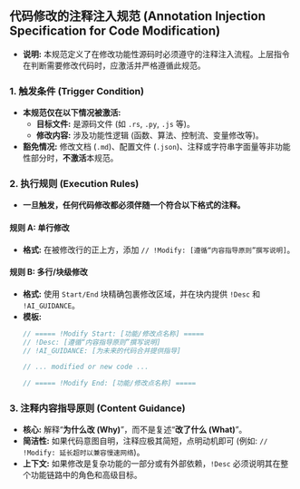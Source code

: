 ## 代码修改的注释注入规范 (Annotation Injection Specification for Code Modification)
- **说明:** 本规范定义了在修改功能性源码时必须遵守的注释注入流程。上层指令在判断需要修改代码时，应激活并严格遵循此规范。

### 1. 触发条件 (Trigger Condition)
- **本规范仅在以下情况被激活:**
  - **目标文件:** 是源码文件 (如 `.rs`, `.py`, `.js` 等)。
  - **修改内容:** 涉及功能性逻辑 (函数、算法、控制流、变量修改等)。
- **豁免情况:** 修改文档 (`.md`)、配置文件 (`.json`)、注释或字符串字面量等非功能性部分时，**不激活**本规范。

### 2. 执行规则 (Execution Rules)
- **一旦触发，任何代码修改都必须伴随一个符合以下格式的注释。**

#### 规则 A: 单行修改
- **格式:** 在被修改行的正上方，添加 `// !Modify: [遵循“内容指导原则”撰写说明]`。

#### 规则 B: 多行/块级修改
- **格式:** 使用 `Start/End` 块精确包裹修改区域，并在块内提供 `!Desc` 和 `!AI_GUIDANCE`。
- **模板:**
  ```rust
  // ===== !Modify Start: [功能/修改点名称] =====
  // !Desc: [遵循“内容指导原则”撰写说明]
  // !AI_GUIDANCE: [为未来的代码合并提供指导]

  // ... modified or new code ...

  // ===== !Modify End: [功能/修改点名称] =====
  ```

### 3. 注释内容指导原则 (Content Guidance)
- **核心:** 解释“**为什么改 (Why)**”，而不是复述“**改了什么 (What)**”。
- **简洁性:** 如果代码意图自明，注释应极其简短，点明动机即可 (例如: `// !Modify: 延长超时以兼容慢速网络`)。
- **上下文:** 如果修改是复杂功能的一部分或有外部依赖，`!Desc` 必须说明其在整个功能链路中的角色和高级目标。
```